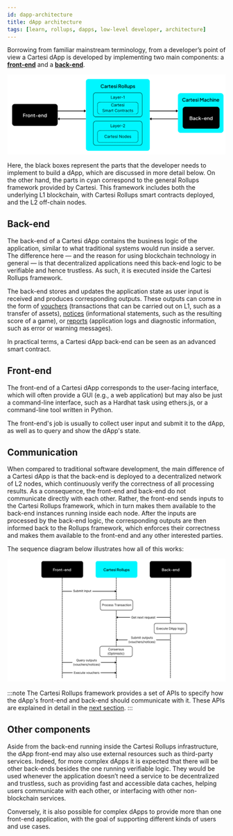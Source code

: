 ```yaml
---
id: dapp-architecture
title: dApp architecture
tags: [learn, rollups, dapps, low-level developer, architecture]
---
```


Borrowing from familiar mainstream terminology, from a developer’s point of view a Cartesi dApp is developed by implementing two main components: a [**front-end**](#front-end) and a [**back-end**](#back-end).

![img](./core-components.png)

Here, the black boxes represent the parts that the developer needs to implement to build a dApp, which are discussed in more detail below. On the other hand, the parts in cyan correspond to the general Rollups framework provided by Cartesi. This framework includes both the underlying L1 blockchain, with Cartesi Rollups smart contracts deployed, and the L2 off-chain nodes.

## Back-end

The back-end of a Cartesi dApp contains the business logic of the application, similar to what traditional systems would run inside a server. The difference here — and the reason for using blockchain technology in general — is that decentralized applications need this back-end logic to be verifiable and hence trustless. As such, it is executed inside the Cartesi Rollups framework.

The back-end stores and updates the application state as user input is received and produces corresponding outputs. These outputs can come in the form of [vouchers](./components.md#vouchers) (transactions that can be carried out on L1, such as a transfer of assets), [notices](./components.md#notices) (informational statements, such as the resulting score of a game), or [reports](./components.md#reports) (application logs and diagnostic information, such as error or warning messages).

In practical terms, a Cartesi dApp back-end can be seen as an advanced smart contract.

## Front-end

The front-end of a Cartesi dApp corresponds to the user-facing interface, which will often provide a GUI (e.g., a web application) but may also be just a command-line interface, such as a Hardhat task using ethers.js, or a command-line tool written in Python.

The front-end's job is usually to collect user input and submit it to the dApp, as well as to query and show the dApp's state.

## Communication

When compared to traditional software development, the main difference of a Cartesi dApp is that the back-end is deployed to a decentralized network of L2 nodes, which continuously verify the correctness of all processing results. As a consequence, the front-end and back-end do not communicate directly with each other. Rather, the front-end sends inputs to the Cartesi Rollups framework, which in turn makes them available to the back-end instances running inside each node. After the inputs are processed by the back-end logic, the corresponding outputs are then informed back to the Rollups framework, which enforces their correctness and makes them available to the front-end and any other interested parties.

The sequence diagram below illustrates how all of this works:

![img](./sequence-diagram.png)

:::note
The Cartesi Rollups framework provides a set of APIs to specify how the dApp's front-end and back-end should communicate with it. These APIs are explained in detail in the [next section](./http-api.md).
:::

## Other components

Aside from the back-end running inside the Cartesi Rollups infrastructure, the dApp front-end may also use external resources such as third-party services. Indeed, for more complex dApps it is expected that there will be other back-ends besides the one running verifiable logic. They would be used whenever the application doesn’t need a service to be decentralized and trustless, such as providing fast and accessible data caches, helping users communicate with each other, or interfacing with other non-blockchain services.

Conversely, it is also possible for complex dApps to provide more than one front-end application, with the goal of supporting different kinds of users and use cases.
